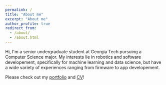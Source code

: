 ```yaml
---
permalink: /
title: "About me"
excerpt: "About me"
author_profile: true
redirect_from: 
  - /about/
  - /about.html
---
```


Hi, I'm a senior undergraduate student at Georgia Tech pursuing a Computer Science major. My interests lie in robotics and software developement, specifically for machine learning and data science, but have a wide variety of experiences ranging from firmware to app developement.  

Please check out my [portfolio](https://vumz.github.io/portfolio/) and [CV](https://vumz.github.io/portfolio/)!
